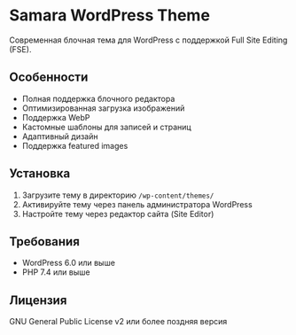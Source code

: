 # Samara WordPress Theme

Современная блочная тема для WordPress с поддержкой Full Site Editing (FSE).

## Особенности

- Полная поддержка блочного редактора
- Оптимизированная загрузка изображений
- Поддержка WebP
- Кастомные шаблоны для записей и страниц
- Адаптивный дизайн
- Поддержка featured images

## Установка

1. Загрузите тему в директорию `/wp-content/themes/`
2. Активируйте тему через панель администратора WordPress
3. Настройте тему через редактор сайта (Site Editor)

## Требования

- WordPress 6.0 или выше
- PHP 7.4 или выше

## Лицензия

GNU General Public License v2 или более поздняя версия